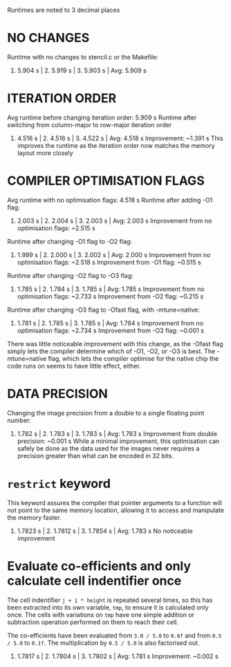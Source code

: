 Runtimes are noted to 3 decimal places

# NO CHANGES
Runtime with no changes to stencil.c or the Makefile:
1. 5.904 s | 2. 5.919 s | 3. 5.903 s | Avg: 5.909 s 

# ITERATION ORDER
Avg runtime before changing iteration order: 5.909 s
Runtime after switching from column-major to row-major iteration order
1. 4.516 s | 2. 4.516 s | 3. 4.522 s | Avg: 4.518 s
Improvement: ~1.391 s
This improves the runtime as the iteration order now matches the memory layout more closely

# COMPILER OPTIMISATION FLAGS
Avg runtime with no optimisation flags: 4.518 s
Runtime after adding -O1 flag:
1. 2.003 s | 2. 2.004 s | 3. 2.003 s | Avg: 2.003 s
Improvement from no optimisation flags: ~2.515 s

Runtime after changing -O1 flag to -O2 flag:
1. 1.999 s | 2. 2.000 s | 3. 2.002 s | Avg: 2.000 s 
Improvement from no optimisation flags: ~2.518 s
Improvement from -O1 flag: ~0.515 s

Runtime after changing -O2 flag to -O3 flag:
1. 1.785 s | 2. 1.784 s | 3. 1.785 s | Avg: 1.785 s
Improvement from no optimisation flags: ~2.733 s
Improvement from -O2 flag: ~0.215 s

Runtime after changing -O3 flag to -Ofast flag, with -mtune=native:
1. 1.781 s | 2. 1.785 s | 3. 1.785 s | Avg: 1.784 s
Improvement from no optimisation flags: ~2.734 s
Improvement from -O3 flag: ~0.001 s

There was little noticeable improvement with this change, as the -Ofast flag simply lets the compiler determine which of -O1, -O2, or -O3 is best. The -mtune=native flag, which lets the compiler optimise for the native chip the code runs on seems to have little effect, either.

# DATA PRECISION
Changing the image precision from a double to a single floating point number:
1. 1.782 s | 2. 1.783 s | 3. 1.783 s | Avg: 1.783 s
Improvement from double precision: ~0.001 s
While a minimal improvement, this optimisation can safely be done as the data used for the images never requires a precision greater than what can be encoded in 32 bits.

# `restrict` keyword
This keyword assures the compiler that pointer arguments to a function will not point to the same memory location, allowing it to access and manipulate the memory faster.
1. 1.7823 s | 2. 1.7812 s | 3. 1.7854 s | Avg: 1.783 s
No noticeable improvement

# Evaluate co-efficients and only calculate cell indentifier once
The cell indentifier `j + i * height` is repeated several times, so this has been extracted into its own variable, `tmp`, to ensure it is calculated only once. The cells with variations on `tmp` have one simple addition or subtraction operation performed on them to reach their cell.

The co-efficients have been evaluated from `3.0 / 5.0` to `0.6f` and from `0.5 / 5.0` to `0.1f`. The multiplication by `0.5 / 5.0` is also factorised out.

1. 1.7817 s | 2. 1.7804 s | 3. 1.7802 s | Avg: 1.781 s
Improvement: ~0.002 s
